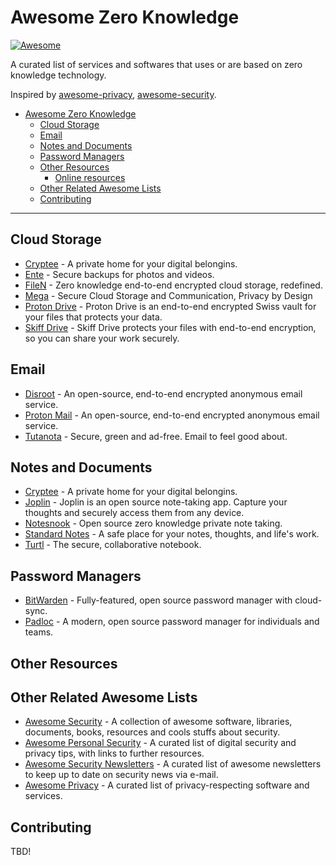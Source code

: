# Awesome Zero Knowledge

[![Awesome](https://cdn.rawgit.com/sindresorhus/awesome/d7305f38d29fed78fa85652e3a63e154dd8e8829/media/badge.svg)](https://github.com/sindresorhus/awesome)

A curated list of services and softwares that uses or are based on zero knowledge technology.

Inspired by [awesome-privacy](https://github.com/Lissy93/awesome-privacy), [awesome-security](https://github.com/sbilly/awesome-security).

- [Awesome Zero Knowledge](#awesome-zero-knowledge)
  - [Cloud Storage](#cloud-storage)
  - [Email](#email)
  - [Notes and Documents](#notes-and-documents)
  - [Password Managers](#password-managers)
  - [Other Resources](#other-resources)
    - [Online resources](#online-resources)
  - [Other Related Awesome Lists](#Other-Related-Awesome-Lists)
  - [Contributing](#contributing)

------

## Cloud Storage

- [Cryptee](https://crypt.ee) - A private home for your digital belongins.
- [Ente](https://ente.io) - Secure backups for photos and videos.
- [FileN](https://filen.io/) - Zero knowledge end-to-end encrypted cloud storage, redefined.
- [Mega](https://mega.nz) - Secure Cloud Storage and Communication, Privacy by Design
- [Proton Drive](https://proton.me/drive) - Proton Drive is an end-to-end encrypted Swiss vault for your files that protects your data.
- [Skiff Drive](https://skiff.com/drive) - Skiff Drive protects your files with end-to-end encryption, so you can share your work securely.

## Email

- [Disroot](https://disroot.org) - An open-source, end-to-end encrypted anonymous email service.
- [Proton Mail](https://proton.me/mail) - An open-source, end-to-end encrypted anonymous email service.
- [Tutanota](https://tutanota.com) - Secure, green and ad-free. Email to feel good about.

## Notes and Documents

- [Cryptee](https://crypt.ee) - A private home for your digital belongins.
- [Joplin](https://joplinapp.org/) - Joplin is an open source note-taking app. Capture your thoughts and securely access them from any device.
- [Notesnook](https://notesnook.com) - Open source zero knowledge private note taking.
- [Standard Notes](https://standardnotes.com) - A safe place for your notes, thoughts, and life's work.
- [Turtl](https://turtlapp.com) - The secure, collaborative notebook.

## Password Managers

- [BitWarden](https://bitwarden.com) - Fully-featured, open source password manager with cloud-sync. 
- [Padloc](https://padloc.app/) - A modern, open source password manager for individuals and teams.

## Other Resources

## Other Related Awesome Lists

- [Awesome Security](https://github.com/sbilly/awesome-security) - A collection of awesome software, libraries, documents, books, resources and cools stuffs about security. 
- [Awesome Personal Security](https://github.com/Lissy93/personal-security-checklist) - A curated list of digital security and privacy tips, with links to further resources.
- [Awesome Security Newsletters](https://github.com/TalEliyahu/awesome-security-newsletters) - A curated list of awesome newsletters to keep up to date on security news via e-mail.
- [Awesome Privacy](https://github.com/lissy93/awesome-privacy) - A curated list of privacy-respecting software and services.

## Contributing

TBD!
